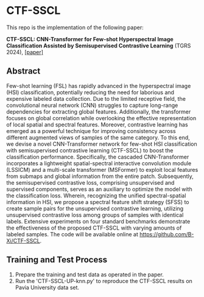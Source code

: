 # CTF-SSCL
This repo is the implementation of the following paper:

**CTF-SSCL: CNN-Transformer for Few-shot Hyperspectral Image Classification Assisted by Semisupervised Contrastive Learning** (TGRS 2024), [[paper]](DOI:10.1109/TGRS.2024.3465225)

## Abstract
Few-shot learning (FSL) has rapidly advanced in the hyperspectral image (HSI) classification, potentially reducing the need for laborious and expensive labeled data collection. Due to the limited receptive field, the convolutional neural network (CNN) struggles to capture long-range dependencies for extracting global features. Additionally, the transformer focuses on global correlation while overlooking the effective representation of local spatial and spectral features. Moreover, contrastive learning has emerged as a powerful technique for improving consistency across different augmented views of samples of the same category.
To this end, we devise a novel CNN-Transformer network for few-shot HSI classification with semisupervised contrastive learning (CTF-SSCL) to boost the classification performance. Specifically, the cascaded CNN-Transformer incorporates a lightweight spatial-spectral interactive convolution module (LSSICM) and a multi-scale transformer (MSFormer) to exploit local features from submaps and global information from the entire patch. Subsequently, the semisupervised contrastive loss, comprising unsupervised and supervised components, serves as an auxiliary to optimize the model with the classification loss. Wherein, recognizing the unified spectral-spatial information in HSI, we propose a spectral feature shift strategy (SFSS) to create sample pairs for the unsupervised contrastive learning, utilizing unsupervised contrastive loss among groups of samples with identical labels. Extensive experiments on four standard benchmarks demonstrate the effectiveness of the proposed CTF-SSCL with varying amounts of labeled samples. The code will be available online at https://github.com/B-Xi/CTF-SSCL.

## Training and Test Process
1. Prepare the training and test data as operated in the paper.
2. Run the 'CTF-SSCL-UP-knn.py' to reproduce the CTF-SSCL results on Pavia University data set.


